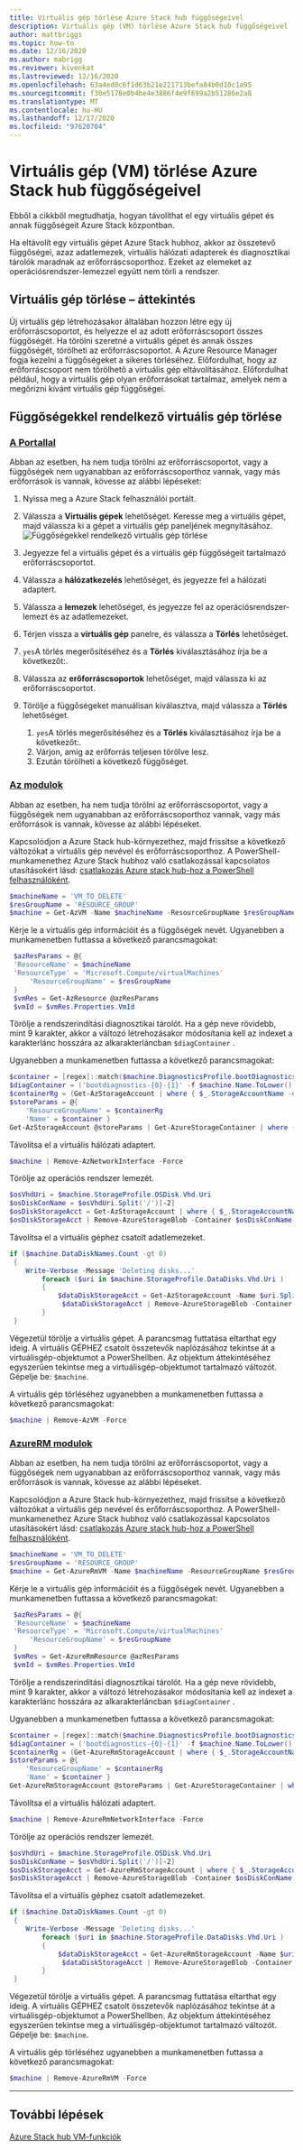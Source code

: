 ```yaml
---
title: Virtuális gép törlése Azure Stack hub függőségeivel
description: Virtuális gép (VM) törlése Azure Stack hub függőségeivel
author: mattbriggs
ms.topic: how-to
ms.date: 12/16/2020
ms.author: mabrigg
ms.reviewer: kivenkat
ms.lastreviewed: 12/16/2020
ms.openlocfilehash: 63a4ed0c6f1d63b21e221713befa84b0d10c1a95
ms.sourcegitcommit: f30e5178e0b4be4e3886f4e9f699a2b51286e2a8
ms.translationtype: MT
ms.contentlocale: hu-HU
ms.lasthandoff: 12/17/2020
ms.locfileid: "97620704"
---
```

# <a name="how-to-delete-a-vm-virtual-machine-with-dependencies-on-azure-stack-hub"></a>Virtuális gép (VM) törlése Azure Stack hub függőségeivel

Ebből a cikkből megtudhatja, hogyan távolíthat el egy virtuális gépet és annak függőségeit Azure Stack központban.

Ha eltávolít egy virtuális gépet Azure Stack hubhoz, akkor az összetevő függőségei, azaz adatlemezek, virtuális hálózati adapterek és diagnosztikai tárolók maradnak az erőforráscsoporthoz. Ezeket az elemeket az operációsrendszer-lemezzel együtt nem törli a rendszer.

## <a name="delete-a-vm-overview"></a>Virtuális gép törlése – áttekintés

Új virtuális gép létrehozásakor általában hozzon létre egy új erőforráscsoportot, és helyezze el az adott erőforráscsoport összes függőségét. Ha törölni szeretné a virtuális gépet és annak összes függőségét, törölheti az erőforráscsoportot. A Azure Resource Manager fogja kezelni a függőségeket a sikeres törléséhez. Előfordulhat, hogy az erőforráscsoport nem törölhető a virtuális gép eltávolításához. Előfordulhat például, hogy a virtuális gép olyan erőforrásokat tartalmaz, amelyek nem a megőrizni kívánt virtuális gép függőségei.

## <a name="delete-a-vm-with-dependencies"></a>Függőségekkel rendelkező virtuális gép törlése

### <a name="with-the-portal"></a>[A Portallal](#tab/portal)

Abban az esetben, ha nem tudja törölni az erőforráscsoportot, vagy a függőségek nem ugyanabban az erőforráscsoporthoz vannak, vagy más erőforrások is vannak, kövesse az alábbi lépéseket:

1. Nyissa meg a Azure Stack felhasználói portált.

2. Válassza a **Virtuális gépek** lehetőséget. Keresse meg a virtuális gépet, majd válassza ki a gépet a virtuális gép paneljének megnyitásához.  
![Függőségekkel rendelkező virtuális gép törlése](./media/delete-vm/azure-stack-hub-delete-vm-portal.png)  

3. Jegyezze fel a virtuális gépet és a virtuális gép függőségeit tartalmazó erőforráscsoportot.

4. Válassza a **hálózatkezelés** lehetőséget, és jegyezze fel a hálózati adaptert.

5. Válassza a **lemezek** lehetőséget, és jegyezze fel az operációsrendszer-lemezt és az adatlemezeket.

6. Térjen vissza a **virtuális gép** panelre, és válassza a **Törlés** lehetőséget.

7. `yes`A törlés megerősítéséhez és a **Törlés** kiválasztásához írja be a következőt:.

7. Válassza az **erőforráscsoportok** lehetőséget, majd válassza ki az erőforráscsoportot.

8. Törölje a függőségeket manuálisan kiválasztva, majd válassza a **Törlés** lehetőséget.
    1. `yes`A törlés megerősítéséhez és a **Törlés** kiválasztásához írja be a következőt:.
    2. Várjon, amíg az erőforrás teljesen törölve lesz.
    3. Ezután törölheti a következő függőséget.

### <a name="az-modules"></a>[Az modulok](#tab/ps-az)

Abban az esetben, ha nem tudja törölni az erőforráscsoportot, vagy a függőségek nem ugyanabban az erőforráscsoporthoz vannak, vagy más erőforrások is vannak, kövesse az alábbi lépéseket.

Kapcsolódjon a Azure Stack hub-környezethez, majd frissítse a következő változókat a virtuális gép nevével és erőforráscsoporthoz. A PowerShell-munkamenethez Azure Stack hubhoz való csatlakozással kapcsolatos utasításokért lásd: [csatlakozás Azure stack hub-hoz a PowerShell felhasználóként](azure-stack-powershell-configure-user.md).

```powershell
$machineName = 'VM_TO_DELETE'
$resGroupName = 'RESOURCE_GROUP'
$machine = Get-AzVM -Name $machineName -ResourceGroupName $resGroupName
```

Kérje le a virtuális gép információit és a függőségek nevét. Ugyanebben a munkamenetben futtassa a következő parancsmagokat:

```powershell
 $azResParams = @{
 'ResourceName' = $machineName
 'ResourceType' = 'Microsoft.Compute/virtualMachines'
     'ResourceGroupName' = $resGroupName
 }
 $vmRes = Get-AzResource @azResParams
 $vmId = $vmRes.Properties.VmId
```

Törölje a rendszerindítási diagnosztikai tárolót. Ha a gép neve rövidebb, mint 9 karakter, akkor a változó létrehozásakor módosítania kell az indexet a karakterlánc hosszára az alkarakterláncban `$diagContainer` . 

Ugyanebben a munkamenetben futtassa a következő parancsmagokat:

```powershell
$container = [regex]::match($machine.DiagnosticsProfile.bootDiagnostics.storageUri, '^http[s]?://(.+?)\.').groups[1].value
$diagContainer = ('bootdiagnostics-{0}-{1}' -f $machine.Name.ToLower().Substring(0, 9), $vmId)
$containerRg = (Get-AzStorageAccount | where { $_.StorageAccountName -eq $container }).ResourceGroupName
$storeParams = @{
    'ResourceGroupName' = $containerRg
    'Name' = $container }
Get-AzStorageAccount @storeParams | Get-AzureStorageContainer | where { $_.Name-eq $diagContainer } | Remove-AzureStorageContainer -Force
```

Távolítsa el a virtuális hálózati adaptert.

```powershell
$machine | Remove-AzNetworkInterface -Force
```

Törölje az operációs rendszer lemezét.

```powershell
$osVhdUri = $machine.StorageProfile.OSDisk.Vhd.Uri
$osDiskConName = $osVhdUri.Split('/')[-2]
$osDiskStorageAcct = Get-AzStorageAccount | where { $_.StorageAccountName -eq $osVhdUri.Split('/')[2].Split('.')[0] }
$osDiskStorageAcct | Remove-AzureStorageBlob -Container $osDiskConName -Blob $osVhdUri.Split('/')[-1]
```

Távolítsa el a virtuális géphez csatolt adatlemezeket.

```powershell
if ($machine.DataDiskNames.Count -gt 0)
 {
    Write-Verbose -Message 'Deleting disks...'
        foreach ($uri in $machine.StorageProfile.DataDisks.Vhd.Uri )
        {
            $dataDiskStorageAcct = Get-AzStorageAccount -Name $uri.Split('/')[2].Split('.')[0]
             $dataDiskStorageAcct | Remove-AzureStorageBlob -Container $uri.Split('/')[-2] -Blob $uri.Split('/')[-1] -ea Ignore
        }
 }
```

Végezetül törölje a virtuális gépet. A parancsmag futtatása eltarthat egy ideig. A virtuális GÉPHEZ csatolt összetevők naplózásához tekintse át a virtuálisgép-objektumot a PowerShellben. Az objektum áttekintéséhez egyszerűen tekintse meg a virtuálisgép-objektumot tartalmazó változót. Gépelje be: `$machine`.

A virtuális gép törléséhez ugyanebben a munkamenetben futtassa a következő parancsmagokat:

```powershell
$machine | Remove-AzVM -Force
```
### <a name="azurerm-modules"></a>[AzureRM modulok](#tab/ps-azureRM)

Abban az esetben, ha nem tudja törölni az erőforráscsoportot, vagy a függőségek nem ugyanabban az erőforráscsoporthoz vannak, vagy más erőforrások is vannak, kövesse az alábbi lépéseket.

Kapcsolódjon a Azure Stack hub-környezethez, majd frissítse a következő változókat a virtuális gép nevével és erőforráscsoporthoz. A PowerShell-munkamenethez Azure Stack hubhoz való csatlakozással kapcsolatos utasításokért lásd: [csatlakozás Azure stack hub-hoz a PowerShell felhasználóként](azure-stack-powershell-configure-user.md).

```powershell
$machineName = 'VM_TO_DELETE'
$resGroupName = 'RESOURCE_GROUP'
$machine = Get-AzureRmVM -Name $machineName -ResourceGroupName $resGroupName
```

Kérje le a virtuális gép információit és a függőségek nevét. Ugyanebben a munkamenetben futtassa a következő parancsmagokat:

```powershell
 $azResParams = @{
 'ResourceName' = $machineName
 'ResourceType' = 'Microsoft.Compute/virtualMachines'
     'ResourceGroupName' = $resGroupName
 }
 $vmRes = Get-AzureRmResource @azResParams
 $vmId = $vmRes.Properties.VmId
```

Törölje a rendszerindítási diagnosztikai tárolót. Ha a gép neve rövidebb, mint 9 karakter, akkor a változó létrehozásakor módosítania kell az indexet a karakterlánc hosszára az alkarakterláncban `$diagContainer` . 

Ugyanebben a munkamenetben futtassa a következő parancsmagokat:

```powershell
$container = [regex]::match($machine.DiagnosticsProfile.bootDiagnostics.storageUri, '^http[s]?://(.+?)\.').groups[1].value
$diagContainer = ('bootdiagnostics-{0}-{1}' -f $machine.Name.ToLower().Substring(0, 9), $vmId)
$containerRg = (Get-AzureRmStorageAccount | where { $_.StorageAccountName -eq $container }).ResourceGroupName
$storeParams = @{
    'ResourceGroupName' = $containerRg
    'Name' = $container }
Get-AzureRmStorageAccount @storeParams | Get-AzureStorageContainer | where { $_.Name-eq $diagContainer } | Remove-AzureStorageContainer -Force
```

Távolítsa el a virtuális hálózati adaptert.

```powershell
$machine | Remove-AzureRmNetworkInterface -Force
```

Törölje az operációs rendszer lemezét.

```powershell
$osVhdUri = $machine.StorageProfile.OSDisk.Vhd.Uri
$osDiskConName = $osVhdUri.Split('/')[-2]
$osDiskStorageAcct = Get-AzureRmStorageAccount | where { $_.StorageAccountName -eq $osVhdUri.Split('/')[2].Split('.')[0] }
$osDiskStorageAcct | Remove-AzureStorageBlob -Container $osDiskConName -Blob $osVhdUri.Split('/')[-1]
```

Távolítsa el a virtuális géphez csatolt adatlemezeket.

```powershell
if ($machine.DataDiskNames.Count -gt 0)
 {
    Write-Verbose -Message 'Deleting disks...'
        foreach ($uri in $machine.StorageProfile.DataDisks.Vhd.Uri )
        {
            $dataDiskStorageAcct = Get-AzureRmStorageAccount -Name $uri.Split('/')[2].Split('.')[0]
             $dataDiskStorageAcct | Remove-AzureStorageBlob -Container $uri.Split('/')[-2] -Blob $uri.Split('/')[-1] -ea Ignore
        }
 }
```

Végezetül törölje a virtuális gépet. A parancsmag futtatása eltarthat egy ideig. A virtuális GÉPHEZ csatolt összetevők naplózásához tekintse át a virtuálisgép-objektumot a PowerShellben. Az objektum áttekintéséhez egyszerűen tekintse meg a virtuálisgép-objektumot tartalmazó változót. Gépelje be: `$machine`.

A virtuális gép törléséhez ugyanebben a munkamenetben futtassa a következő parancsmagokat:

```powershell
$machine | Remove-AzureRmVM -Force
```
---
## <a name="next-steps"></a>További lépések

[Azure Stack hub VM-funkciók](azure-stack-vm-considerations.md)